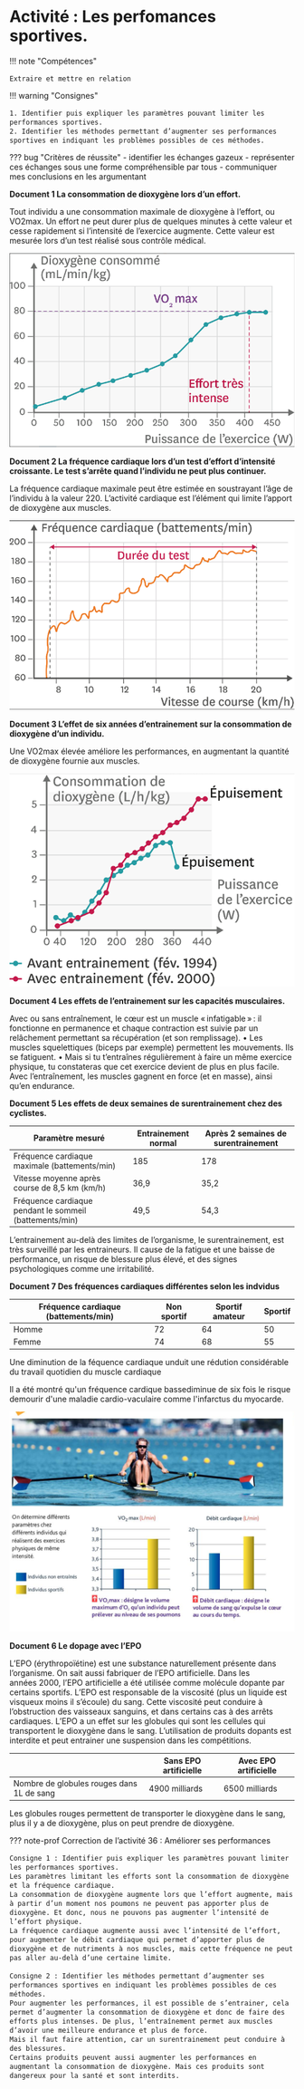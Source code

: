 # Activité : Les perfomances sportives.

!!! note "Compétences"

    Extraire et mettre en relation 

!!! warning "Consignes"

    1. Identifier puis expliquer les paramètres pouvant limiter les performances sportives.
    2. Identifier les méthodes permettant d’augmenter ses performances sportives en indiquant les problèmes possibles de ces méthodes.
    
??? bug "Critères de réussite"
    - identifier les échanges gazeux
    - représenter ces échanges sous une forme compréhensible par tous
    - communiquer mes conclusions en les argumentant



**Document 1 La consommation de dioxygène lors d’un effort.**

Tout individu a une consommation maximale de dioxygène à l’effort, ou VO2max. Un effort ne peut durer plus de quelques minutes à cette valeur et cesse rapidement si l’intensité de l’exercice augmente. Cette valeur est mesurée lors d’un test réalisé sous contrôle médical.

![alt text](image.png)





**Document 2 La fréquence cardiaque lors d’un test d’effort d’intensité croissante. Le test s’arrête quand l’individu ne peut plus continuer.**

La fréquence cardiaque maximale peut être estimée en soustrayant l’âge de l’individu à la valeur 220.
L’activité cardiaque est l’élément qui limite l’apport de dioxygène aux muscles.



![alt text](image-1.png)



**Document 3 L’effet de six années d’entrainement sur la consommation de dioxygène d’un individu.**

Une VO2max élevée améliore les performances, en augmentant la quantité de dioxygène fournie aux muscles.

![alt text](image-2.png)

**Document 4 Les effets de l’entrainement sur les capacités musculaires.**

Avec ou sans entraînement, le cœur est un muscle « infatigable » : il fonctionne en permanence et chaque contraction est suivie par un relâchement permettant sa récupération (et son remplissage).
• Les muscles squelettiques (biceps par exemple) permettent les mouvements. Ils se fatiguent.
• Mais si tu t’entraînes régulièrement à faire un même exercice physique, tu constateras que cet exercice devient de plus en plus facile. Avec l’entraînement, les muscles gagnent en force (et en masse), ainsi qu’en endurance.

**Document 5 Les effets de deux semaines de surentrainement chez des cyclistes.**

| Paramètre mesuré | Entrainement normal | Après 2 semaines de surentrainement |
|---|---|---|
| Fréquence cardiaque maximale (battements/min) | 185| 178 |
| Vitesse moyenne après course de 8,5 km (km/h) | 36,9|  35,2|
| Fréquence cardiaque pendant le sommeil  (battements/min) | 49,5|  54,3| 

L’entrainement au-delà des limites de l’organisme, le surentrainement, est très surveillé par les entraineurs. Il cause de la fatigue et une baisse de performance, un risque de blessure plus élevé, et des signes psychologiques comme une irritabilité.


**Document 7 Des fréquences cardiaques différentes selon les indvidus**

| Fréquence cardiaque (battements/min) | Non sportif | Sportif amateur | Sportif|
|-|-|-|--|
| Homme | 72| 64| 50|
|Femme  | 74 | 68 | 55|

Une diminution de la féquence cardiaque unduit une rédution considérable du travail quotidien du muscle cardiaque

Il a été montré qu'un fréquence cardique bassediminue de six fois le risque demourir d'une maladie cardio-vaculaire comme l'infarctus du myocarde.


![source : Didier-SVT-Cycle 4](image-3.png)

**Document 6 Le dopage avec l’EPO**

L’EPO (érythropoïétine) est une substance naturellement présente dans l’organisme. On sait aussi fabriquer de l’EPO artificielle. Dans les années 2000, l’EPO artificielle a été utilisée comme molécule dopante par certains sportifs.
L’EPO est responsable de la viscosité (plus un liquide est visqueux moins il s’écoule) du sang. Cette viscosité peut conduire à l’obstruction des vaisseaux sanguins, et dans certains cas à des arrêts cardiaques.
L’EPO a un effet sur les globules qui sont les cellules qui transportent le dioxygène dans le sang.
L’utilisation de produits dopants est interdite et peut entrainer une suspension dans les compétitions.

|  |  Sans EPO artificielle | Avec EPO artificielle | 
|---|---|---|
| Nombre de globules rouges dans 1L de sang | 4900 milliards| 6500 milliards|


Les globules rouges permettent de transporter le dioxygène dans le sang, plus il y a de dioxygène, plus on peut prendre de dioxygène.



??? note-prof  Correction de l’activité 36 : Améliorer ses performances

    Consigne 1 : Identifier puis expliquer les paramètres pouvant limiter les performances sportives.
    Les paramètres limitant les efforts sont la consommation de dioxygène et la fréquence cardiaque.
    La consommation de dioxygène augmente lors que l’effort augmente, mais à partir d’un moment nos poumons ne peuvent pas apporter plus de dioxygène. Et donc, nous ne pouvons pas augmenter l’intensité de l’effort physique.
    La fréquence cardiaque augmente aussi avec l’intensité de l’effort, pour augmenter le débit cardiaque qui permet d’apporter plus de dioxygène et de nutriments à nos muscles, mais cette fréquence ne peut pas aller au-delà d’une certaine limite.

    Consigne 2 : Identifier les méthodes permettant d’augmenter ses performances sportives en indiquant les problèmes possibles de ces méthodes.
    Pour augmenter les performances, il est possible de s’entrainer, cela permet d’augmenter la consommation de dioxygène et donc de faire des efforts plus intenses. De plus, l’entraînement permet aux muscles d’avoir une meilleure endurance et plus de force.
    Mais il faut faire attention, car un surentrainement peut conduire à des blessures.
    Certains produits peuvent aussi augmenter les performances en augmentant la consommation de dioxygène. Mais ces produits sont dangereux pour la santé et sont interdits.